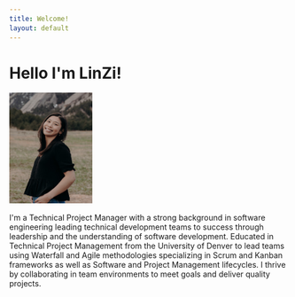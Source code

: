```yaml
---
title: Welcome!
layout: default
---
```

<h1> Hello I'm LinZi! </h1>
<p><img src= "Website/cover.JPG"
  width = "150"
  height = "200"/></p>

I'm a Technical Project Manager with a strong background in software engineering leading technical development teams to success through leadership and the understanding of software development. Educated in Technical Project Management from the University of Denver to lead teams using Waterfall and Agile methodologies specializing in Scrum and Kanban frameworks as well as Software and Project Management lifecycles. I thrive by collaborating in team environments to meet goals and deliver quality projects.
